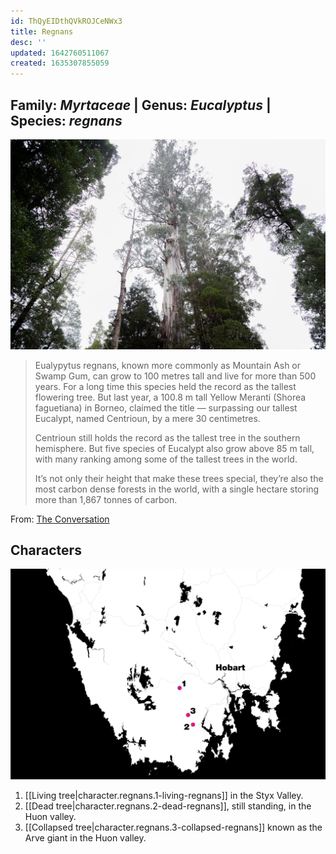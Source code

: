 ```yaml
---
id: ThQyEIDthQVkROJCeNWx3
title: Regnans
desc: ''
updated: 1642760511067
created: 1635307855059
---
```

## Family: _Myrtaceae_ | Genus:  _Eucalyptus_ | Species: _regnans_

![](/assets/images/2021-10-20-15-40-56.png)

>Eualypytus regnans, known more commonly as Mountain Ash or Swamp Gum, can grow to 100 metres tall and live for more than 500 years. For a long time this species held the record as the tallest flowering tree. But last year, a 100.8 m tall Yellow Meranti (Shorea faguetiana) in Borneo, claimed the title — surpassing our tallest Eucalypt, named Centrioun, by a mere 30 centimetres.
>
>Centrioun still holds the record as the tallest tree in the southern hemisphere. But five species of Eucalypt also grow above 85 m tall, with many ranking among some of the tallest trees in the world.
>
>It’s not only their height that make these trees special, they’re also the most carbon dense forests in the world, with a single hectare storing more than 1,867 tonnes of carbon.

From: [The Conversation](https://theconversation.com/photos-from-the-field-capturing-the-grandeur-and-heartbreak-of-tasmanias-giant-trees-144743)

## Characters

![](assets/images/2021-10-20-12-48-04.png)

1. [[Living tree|character.regnans.1-living-regnans]] in the Styx Valley.
2. [[Dead tree|character.regnans.2-dead-regnans]], still standing, in the Huon valley.
3. [[Collapsed tree|character.regnans.3-collapsed-regnans]] known as the Arve giant in the Huon valley.
